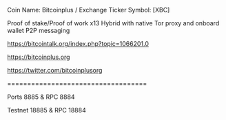 Coin Name: Bitcoinplus / Exchange Ticker Symbol: [XBC]

Proof of stake/Proof of work x13 Hybrid
with native Tor proxy and onboard wallet P2P messaging

https://bitcointalk.org/index.php?topic=1066201.0

https://bitcoinplus.org

https://twitter.com/bitcoinplusorg

===================================

Ports 8885 & RPC 8884

Testnet 18885 & RPC 18884
